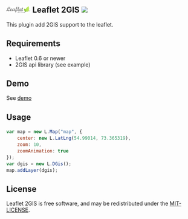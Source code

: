 ## <a href="https://leafletjs.com"><img src="https://github.com/emikhalev/leaflet-2gis/blob/master/logos/leaflet/img.png" width="64"></a> Leaflet 2GIS <a href="https://2gis.com/"><img src="https://upload.wikimedia.org/wikipedia/commons/c/c1/2GIS_logo.svg" width="48"></a>

This plugin add 2GIS support to the leaflet.

## Requirements
* Leaflet 0.6 or newer
* 2GIS api library (see example)

## Demo
See [demo](http://emikhalev.github.io/leaflet-2gis/)

## Usage
```javascript
var map = new L.Map("map", {
	center: new L.LatLng(54.99014, 73.365319), 
	zoom: 10,
	zoomAnimation: true 
});
var dgis = new L.DGis();
map.addLayer(dgis);
```

## License
Leaflet 2GIS is free software, and may be redistributed under the <a href="https://github.com/emikhalev/leaflet-2gis/blob/master/LICENSE">MIT-LICENSE</a>.
